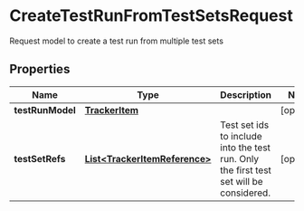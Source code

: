 

# CreateTestRunFromTestSetsRequest

Request model to create a test run from multiple test sets

## Properties

| Name | Type | Description | Notes |
|------------ | ------------- | ------------- | -------------|
|**testRunModel** | [**TrackerItem**](TrackerItem.md) |  |  [optional] |
|**testSetRefs** | [**List&lt;TrackerItemReference&gt;**](TrackerItemReference.md) | Test set ids to include into the test run. Only the first test set will be considered. |  [optional] |



